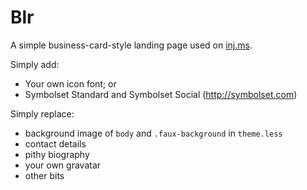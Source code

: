 Blr
===

A simple business-card-style landing page used on [inj.ms](http://inj.ms).

Simply add:
- Your own icon font; or
- Symbolset Standard and Symbolset Social (http://symbolset.com)

Simply replace:
- background image of `body` and `.faux-background` in `theme.less`
- contact details
- pithy biography
- your own gravatar
- other bits
